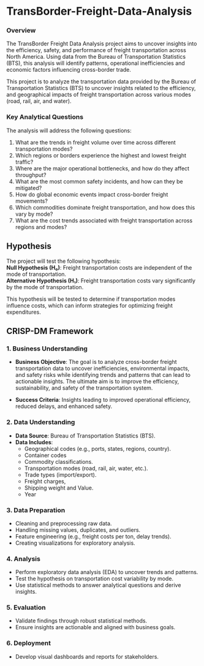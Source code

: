 # TransBorder-Freight-Data-Analysis

### Overview
The TransBorder Freight Data Analysis project aims to uncover insights into the efficiency, safety, and performance of freight transportation across North America. Using data from the Bureau of Transportation Statistics (BTS), this analysis will identify patterns, operational inefficiencies and economic factors influencing cross-border trade. 


This project is to analyze the transportation data provided by the Bureau of Transportation Statistics (BTS) to uncover insights related to the efficiency, and geographical impacts of freight transportation across various modes (road, rail, air, and water). 


### Key Analytical Questions
The analysis will address the following questions:
1. What are the trends in freight volume over time across different transportation modes?
2. Which regions or borders experience the highest and lowest freight traffic?
3. Where are the major operational bottlenecks, and how do they affect throughput?
4. What are the most common safety incidents, and how can they be mitigated?
5. How do global economic events impact cross-border freight movements?
6. Which commodities dominate freight transportation, and how does this vary by mode?
7. What are the cost trends associated with freight transportation across regions and modes?


## **Hypothesis**
The project will test the following hypothesis:  
**Null Hypothesis (H₀)**: Freight transportation costs are independent of the mode of transportation.  
**Alternative Hypothesis (H₁)**: Freight transportation costs vary significantly by the mode of transportation.  

This hypothesis will be tested to determine if transportation modes influence costs, which can inform strategies for optimizing freight expenditures.



## **CRISP-DM Framework**
### 1. **Business Understanding**
   - **Business Objective**:
The goal is to analyze cross-border freight transportation data to uncover inefficiencies, environmental impacts, and safety risks while identifying trends and patterns that can lead to actionable insights. The ultimate aim is to improve the efficiency, sustainability, and safety of the transportation system.

   - **Success Criteria**: Insights leading to improved operational efficiency, reduced delays, and enhanced safety.

### 2. **Data Understanding**
   - **Data Source**: Bureau of Transportation Statistics (BTS).
   - **Data Includes**:
     - Geographical codes (e.g., ports, states, regions, country).
     - Container codes
     - Commodity classifications.
     - Transportation modes (road, rail, air, water, etc.).
     - Trade types (import/export).
     - Freight charges, 
     - Shipping weight and Value.
     - Year

 ### 3. **Data Preparation**
   - Cleaning and preprocessing raw data.
   - Handling missing values, duplicates, and outliers.
   - Feature engineering (e.g., freight costs per ton, delay trends).
   - Creating visualizations for exploratory analysis.

### 4. **Analysis**
   - Perform exploratory data analysis (EDA) to uncover trends and patterns.
   - Test the hypothesis on transportation cost variability by mode.
   - Use statistical methods to answer analytical questions and derive insights.

### 5. **Evaluation**
   - Validate findings through robust statistical methods.
   - Ensure insights are actionable and aligned with business goals.

### 6. **Deployment**
   - Develop visual dashboards and reports for stakeholders.
   